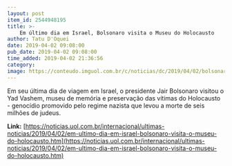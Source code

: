 ```yaml
---
layout: post
item_id: 2544948195
title: >-
    Em último dia em Israel, Bolsonaro visita o Museu do Holocausto
author: Tatu D'Oquei
date: 2019-04-02 09:08:00
pub_date: 2019-04-02 09:08:00
time_added: 2019-04-02 21:36:56
category: 
image: https://conteudo.imguol.com.br/c/noticias/dc/2019/04/02/bolsonaro-no-muro-das-lamentacoes-nesta-segunda-feira-visita-ao-local-ao-lado-de-netanyahu-e-vista-por-alguns-como-apoio-tacito-a-soberania-de-israel-sobre-jerusalem-oriental-1554201218700_v2_750x421.jpg
---
```


Em seu última dia de viagem em Israel, o presidente Jair Bolsonaro visitou o Yad Vashem, museu de memória e preservação das vítimas do Holocausto - genocídio promovido pelo regime nazista que levou a morte de seis milhões de judeus.

**Link:** [https://noticias.uol.com.br/internacional/ultimas-noticias/2019/04/02/em-ultimo-dia-em-israel-bolsonaro-visita-o-museu-do-holocausto.htm](https://noticias.uol.com.br/internacional/ultimas-noticias/2019/04/02/em-ultimo-dia-em-israel-bolsonaro-visita-o-museu-do-holocausto.htm)

